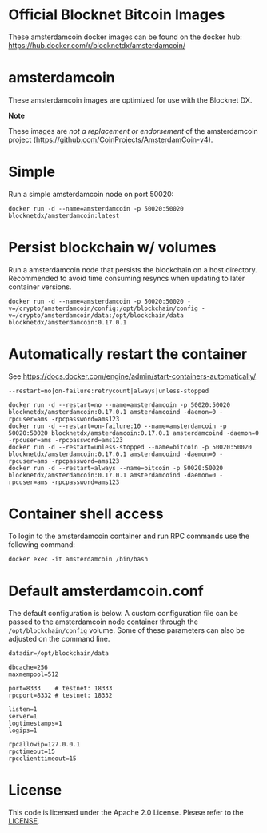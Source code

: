 Official Blocknet Bitcoin Images
=================================

These amsterdamcoin docker images can be found on the docker hub: https://hub.docker.com/r/blocknetdx/amsterdamcoin/

amsterdamcoin
========

These amsterdamcoin images are optimized for use with the Blocknet DX.

**Note**

These images are _not a replacement or endorsement_ of the amsterdamcoin project (https://github.com/CoinProjects/AmsterdamCoin-v4).


Simple
======

Run a simple amsterdamcoin node on port 50020:
```
docker run -d --name=amsterdamcoin -p 50020:50020 blocknetdx/amsterdamcoin:latest
```


Persist blockchain w/ volumes
=============================

Run a amsterdamcoin node that persists the blockchain on a host directory. Recommended to avoid time consuming resyncs when updating to later container versions.
```
docker run -d --name=amsterdamcoin -p 50020:50020 -v=/crypto/amsterdamcoin/config:/opt/blockchain/config -v=/crypto/amsterdamcoin/data:/opt/blockchain/data blocknetdx/amsterdamcoin:0.17.0.1
```


Automatically restart the container
===================================

See https://docs.docker.com/engine/admin/start-containers-automatically/

`--restart=no|on-failure:retrycount|always|unless-stopped`

```
docker run -d --restart=no --name=amsterdamcoin -p 50020:50020 blocknetdx/amsterdamcoin:0.17.0.1 amsterdamcoind -daemon=0 -rpcuser=ams -rpcpassword=ams123
docker run -d --restart=on-failure:10 --name=amsterdamcoin -p 50020:50020 blocknetdx/amsterdamcoin:0.17.0.1 amsterdamcoind -daemon=0 -rpcuser=ams -rpcpassword=ams123
docker run -d --restart=unless-stopped --name=bitcoin -p 50020:50020 blocknetdx/amsterdamcoin:0.17.0.1 amsterdamcoind -daemon=0 -rpcuser=ams -rpcpassword=ams123
docker run -d --restart=always --name=bitcoin -p 50020:50020 blocknetdx/amsterdamcoin:0.17.0.1 amsterdamcoind -daemon=0 -rpcuser=ams -rpcpassword=ams123
```


Container shell access
======================

To login to the amsterdamcoin container and run RPC commands use the following command:
```
docker exec -it amsterdamcoin /bin/bash
```


Default amsterdamcoin.conf
=====================

The default configuration is below. A custom configuration file can be passed to the amsterdamcoin  node container through the `/opt/blockchain/config` volume. Some of these parameters can also be adjusted on the command line.
```
datadir=/opt/blockchain/data

dbcache=256
maxmempool=512

port=8333    # testnet: 18333
rpcport=8332 # testnet: 18332

listen=1
server=1
logtimestamps=1
logips=1

rpcallowip=127.0.0.1
rpctimeout=15
rpcclienttimeout=15
```


License
=======

This code is licensed under the Apache 2.0 License. Please refer to the [LICENSE](https://github.com/BlocknetDX/dockerimages/blob/master/LICENSE).